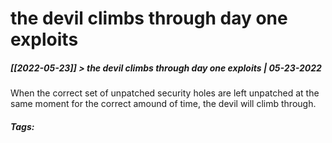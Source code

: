 # the devil climbs through day one exploits
##### [[2022-05-23]] > the devil climbs through day one exploits | 05-23-2022

When the correct set of unpatched security holes are left unpatched at the same moment for the correct amound of time, the devil will climb through. 

##### Tags: 